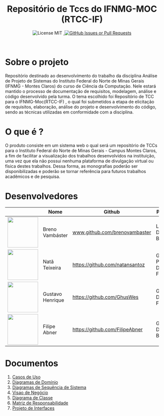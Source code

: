 <h1 align="center"> Repositório de Tccs do IFNMG-MOC (RTCC-IF)</h1>


<p align="center">
    <img src="https://img.shields.io/badge/License-MIT-blue.svg" alt="License MIT">
    <a href="https://github.com/brenovambaster/RTCC/issues">
        <img alt src="https://img.shields.io/github/issues/brenovambaster/rtcc">
    </a>
    <a href="https://github.com/brenovambaster/RTCC/pulls"> 
        <img alt="GitHub Issues or Pull Requests" src="https://img.shields.io/github/issues-pr/brenovambaster/rtcc">
    </a>
</p>
<br>


# Sobre o projeto
Repositório destinado ao desenvolvimento do trabalho da disciplina Análise de Projeto de Sistemas do Instituto Federal do Norte de Minas Gerais (IFNMG - Montes Claros) do curso de Ciência da Computação. Nele estará mantido o processo de documentação de requisitos, modelagem, análise e código desenvolvido pela turma. O tema escolhido foi Repositório de TCC para o IFNMG-Moc(RTCC-IF) , o qual foi submetidos a etapa de elicitação de requisitos, elaboração, análise do projeto e desenvolvimento do código, sendo as técnicas utilizadas em conformidade com a disciplina. 

# O que é ? 
O produto consiste em um sistema web o qual será um repositório de TCCs para o Instituto Federal do Norte de Minas Gerais - Campus Montes Claros, a fim de facilitar a visualização dos trabalhos desenvolvidos na instituição, uma vez que ela não possui nenhuma plataforma de divulgação virtual ou física destes trabalhos. Dessa forma, as monografias poderão ser disponibilizadas e poderão se tornar referência para futuros trabalhos acadêmicos e de pesquisa.

# Desenvolvedores

|                                                                                              | Nome             | Github                         | Papel no projeto         |
| -------------------------------------------------------------------------------------------- | ---------------- | ------------------------------ | ------------------------ |
| <img src="https://avatars.githubusercontent.com/u/42620040" width="100px" heigth="100px" />  | Breno Vambáster  | www.github.com/brenovambaster  | Líder Técnico e Desenvolvedor Back-end  |
| <img src="https://avatars.githubusercontent.com/u/81447789"  width="100px" heigth="100px" /> | Natã Teixeira    | https://github.com/natansantoz | Gerente de Projeto e Desenvolvedor Front-end |
| <img src="https://avatars.githubusercontent.com/u/60756489"  width="100px" heigth="100px" /> | Gustavo Henrique | https://github.com/GhusWes     | Gerente de Desenvolvimento Front-end  |
| <img src="https://avatars.githubusercontent.com/u/60756521"  width="100px" heigth="100px" /> | Filipe Abner     | https://github.com/FilipeAbner | Gerente de Desenvolvimento Back-end   |


# Documentos
1. [Casos de Uso](<docs/Casos%20de%20Uso/>)
2. [Diagramas de Domínio](<docs/Diagrama%20de%20Dominio/>)
3. [Diagramas de Sequência de Sistema](<docs/Diagrama%20de%20Sequencia/>)
4. [Visao de Negócio](<docs/Visao%20do%20Negocio/>)
5. [Diagrama de Classe](<docs/Diagrama_de_Classe_Gerenciar_TCC_-_UC04.png>)
6. [Matriz de Responsabilidade](<docs/Matriz%20de%20responsabilidade%20-%20Página1.pdf>)
7. [Projeto de Interfaces](<https://www.figma.com/design/7EZFYG2C7weAdUxS3ZY5pt/Untitled?node-id=0-1&t=1TmIfY3H268vuRNV-1>)

